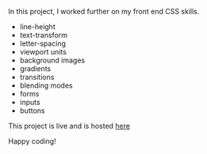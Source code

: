In this project, I worked further on my front end CSS skills. 

* line-height
* text-transform
* letter-spacing 
* viewport units
* background images
* gradients
* transitions
* blending modes
* forms
* inputs 
* buttons

This project is live and is hosted [here](https://zenidith.github.io/bbq-splash-page/)

Happy coding!